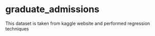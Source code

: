 # graduate_admissions
This dataset is taken from kaggle website and performed regression techniques
